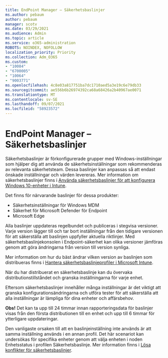 ```yaml
---
title: EndPoint Manager – Säkerhetsbaslinjer
ms.author: pebaum
author: pebaum
manager: scotv
ms.date: 03/29/2021
ms.audience: Admin
ms.topic: article
ms.service: o365-administration
ROBOTS: NOINDEX, NOFOLLOW
localization_priority: Priority
ms.collection: Adm_O365
ms.custom:
- "10084"
- "6700005"
- "10064"
- "9003771"
ms.openlocfilehash: 4c8e03a817751ba7dc1710aed5a3e19c6e79db33
ms.sourcegitcommit: ae556b6b26974392ca68a68426a2b40967ae0071
ms.translationtype: MT
ms.contentlocale: sv-SE
ms.lasthandoff: 09/07/2021
ms.locfileid: "58923572"
---
```

# <a name="endpoint-manager---security-baselines"></a>EndPoint Manager – Säkerhetsbaslinjer

Säkerhetsbaslinjer är förkonfigurerade grupper med Windows-inställningar som hjälper dig att använda de säkerhetsinställningar som rekommenderas av relevanta säkerhetsteam. Dessa baslinjer kan anpassas så att endast önskade inställningar och värden levereras. Mer information om säkerhetsbaslinjer finns i [Använda säkerhetsbaslinjer för att konfigurera Windows 10-enheter i Intune](https://docs.microsoft.com/mem/intune/protect/security-baselines).

Det finns för närvarande baslinjer för dessa produkter:

- Säkerhetsinställningar för Windows MDM
- Säkerhet för Microsoft Defender för Endpoint
- Microsoft Edge

Alla baslinjer uppdateras regelbundet och publiceras i stegvisa versioner. Varje version lägger till och tar bort inställningar från den tidigare versionen för att säkerställa att baslinjen uppfyller aktuella riktlinjer. Med säkerhetsbaslinjekonsolen i Endpoint-säkerhet kan olika versioner jämföras genom att göra ändringarna från version till version synliga.

Mer information om hur du bäst ändrar vilken version av baslinjen som distribueras finns i [Hantera säkerhetsbaslinjeprofiler i Microsoft Intune](https://docs.microsoft.com/mem/intune/protect/security-baselines-configure).

När du har distribuerat en säkerhetsbaslinje kan du övervaka distributionstillståndet och granska inställningarna för varje enhet.

Eftersom säkerhetsbaslinjer innehåller många inställningar är det viktigt att granska konfigurationsändringarna och utföra tester för att säkerställa att alla inställningar är lämpliga för dina enheter och affärsbehov.

**Obs!** Det kan ta upp till 24 timmar innan rapporteringsdata för baslinjer visas från den första distributionen till en enhet och upp till 6 timmar för ytterligare uppdateringar. 

Den vanligaste orsaken till att en baslinjeinställning inte används är att samma inställning används i en annan profil. Det här scenariot kan undersökas för specifika enheter genom att välja enheten i noden Enhetsstatus i profilen Säkerhetsbaslinje. Mer information finns i [Lösa konflikter för säkerhetsbaslinjer](https://docs.microsoft.com/mem/intune/protect/security-baselines-monitor#resolve-conflicts-for-security-baselines).